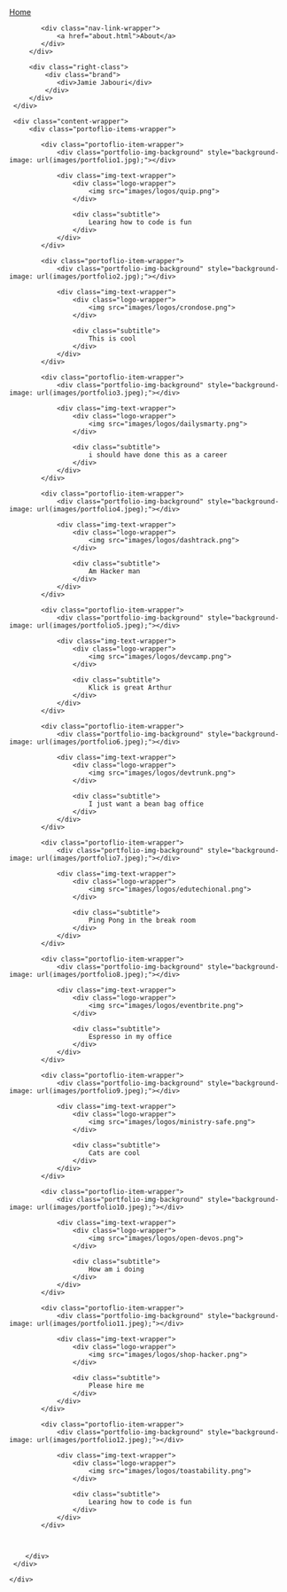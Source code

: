 <!DOCTYPE html>
<html lang="en">
<head>
    <meta charset="UTF-8">
    <title>About Me</title>
    <link href="https://fonts.googleapis.com/css2?family=Libre+Baskerville&display=swap" rel="stylesheet">
    <link rel="stylesheet" href="styles.css">
</head>
<body>
 <div class="container">
     <div class="nav-wrapper">
         <div class="left-side">
            <div class="nav-link-wrapper active-nav-link">
                <a href="index.html">Home</a>
            </div>
            
            <div class="nav-link-wrapper">
                <a href="about.html">About</a>
            </div>    
         </div>
         
         <div class="right-class">
             <div class="brand">
                <div>Jamie Jabouri</div>
             </div>
         </div>
     </div>

     <div class="content-wrapper">
         <div class="portoflio-items-wrapper">
         
            <div class="portoflio-item-wrapper">
                <div class="portfolio-img-background" style="background-image: url(images/portfolio1.jpg);"></div>
                
                <div class="img-text-wrapper">
                    <div class="logo-wrapper">
                        <img src="images/logos/quip.png">
                    </div>

                    <div class="subtitle">
                        Learing how to code is fun
                    </div>
                </div>
            </div>

            <div class="portoflio-item-wrapper">
                <div class="portfolio-img-background" style="background-image: url(images/portfolio2.jpg);"></div>
                
                <div class="img-text-wrapper">
                    <div class="logo-wrapper">
                        <img src="images/logos/crondose.png">
                    </div>

                    <div class="subtitle">
                        This is cool
                    </div>
                </div>
            </div>

            <div class="portoflio-item-wrapper">
                <div class="portfolio-img-background" style="background-image: url(images/portfolio3.jpeg);"></div>
                
                <div class="img-text-wrapper">
                    <div class="logo-wrapper">
                        <img src="images/logos/dailysmarty.png">
                    </div>

                    <div class="subtitle">
                        i should have done this as a career 
                    </div>
                </div>
            </div>

            <div class="portoflio-item-wrapper">
                <div class="portfolio-img-background" style="background-image: url(images/portfolio4.jpeg);"></div>
                
                <div class="img-text-wrapper">
                    <div class="logo-wrapper">
                        <img src="images/logos/dashtrack.png">
                    </div>

                    <div class="subtitle">
                        Am Hacker man
                    </div>
                </div>
            </div>

            <div class="portoflio-item-wrapper">
                <div class="portfolio-img-background" style="background-image: url(images/portfolio5.jpeg);"></div>
                
                <div class="img-text-wrapper">
                    <div class="logo-wrapper">
                        <img src="images/logos/devcamp.png">
                    </div>

                    <div class="subtitle">
                        Klick is great Arthur
                    </div>
                </div>
            </div>

            <div class="portoflio-item-wrapper">
                <div class="portfolio-img-background" style="background-image: url(images/portfolio6.jpeg);"></div>
                
                <div class="img-text-wrapper">
                    <div class="logo-wrapper">
                        <img src="images/logos/devtrunk.png">
                    </div>

                    <div class="subtitle">
                        I just want a bean bag office
                    </div>
                </div>
            </div>

            <div class="portoflio-item-wrapper">
                <div class="portfolio-img-background" style="background-image: url(images/portfolio7.jpeg);"></div>
                
                <div class="img-text-wrapper">
                    <div class="logo-wrapper">
                        <img src="images/logos/edutechional.png">
                    </div>

                    <div class="subtitle">
                        Ping Pong in the break room 
                    </div>
                </div>
            </div>

            <div class="portoflio-item-wrapper">
                <div class="portfolio-img-background" style="background-image: url(images/portfolio8.jpeg);"></div>
                
                <div class="img-text-wrapper">
                    <div class="logo-wrapper">
                        <img src="images/logos/eventbrite.png">
                    </div>

                    <div class="subtitle">
                        Espresso in my office 
                    </div>
                </div>
            </div>

            <div class="portoflio-item-wrapper">
                <div class="portfolio-img-background" style="background-image: url(images/portfolio9.jpeg);"></div>
                
                <div class="img-text-wrapper">
                    <div class="logo-wrapper">
                        <img src="images/logos/ministry-safe.png">
                    </div>

                    <div class="subtitle">
                        Cats are cool 
                    </div>
                </div>
            </div>

            <div class="portoflio-item-wrapper">
                <div class="portfolio-img-background" style="background-image: url(images/portfolio10.jpeg);"></div>
                
                <div class="img-text-wrapper">
                    <div class="logo-wrapper">
                        <img src="images/logos/open-devos.png">
                    </div>

                    <div class="subtitle">
                        How am i doing 
                    </div>
                </div>
            </div>

            <div class="portoflio-item-wrapper">
                <div class="portfolio-img-background" style="background-image: url(images/portfolio11.jpeg);"></div>
                
                <div class="img-text-wrapper">
                    <div class="logo-wrapper">
                        <img src="images/logos/shop-hacker.png">
                    </div>

                    <div class="subtitle">
                        Please hire me 
                    </div>
                </div>
            </div>

            <div class="portoflio-item-wrapper">
                <div class="portfolio-img-background" style="background-image: url(images/portfolio12.jpeg);"></div>
                
                <div class="img-text-wrapper">
                    <div class="logo-wrapper">
                        <img src="images/logos/toastability.png">
                    </div>

                    <div class="subtitle">
                        Learing how to code is fun
                    </div>
                </div>
            </div>


         
        </div>
     </div>

    </div>

</body>
<script>
    const portfolioItems = document.querySelectorAll('.portoflio-item-wrapper')

    portfolioItems.forEach(portfolioItem => {
        portfolioItem.addEventListener('mouseover', () => {
            portfolioItem.childNodes[1].classList.add('img-darken'); 
        })
        portfolioItem.addEventListener('mouseout', () => {
            portfolioItem.childNodes[1].classList.remove('img-darken'); 
        })
    })
</script>
</html>
